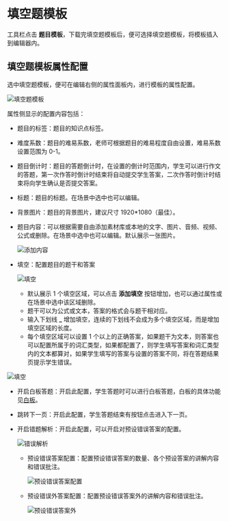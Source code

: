 # 填空题模板

工具栏点击 **题目模板**，下载完填空题模板后，便可选择填空题模板，将模板插入到编辑器内。

## 填空题模板属性配置

选中填空题模板，便可在编辑右侧的属性面板内，进行模板的属性配置。

![填空题模板](img/fill.png)

属性侧显示的配置内容包括：

- 题目的标签：题目的知识点标签。
- 难度系数：题目的难易系数，老师可根据题目的难易程度自由设置，难易系数设置范围为 0-1。
- 题目倒计时：题目的答题倒计时，在设置的倒计时范围内，学生可以进行作文的答题，第一次作答时倒计时结束将自动提交学生答案，二次作答时倒计时结束将向学生确认是否提交答案。
- 标题：题目的标题。在场景中选中也可以编辑。
- 背景图片：题目的背景图片，建议尺寸 1920*1080（最佳）。
- 题目内容：可以根据需要自由添加素材库或本地的文字、图片、音频、视频、公式或删除。在场景中选中也可以编辑。默认展示一张图片。

    ![添加内容](../choice_general/img/add.png)

- 填空：配置题目的题干和答案

    ![填空](img/fill2.png)

    - 默认展示 1 个填空区域，可以点击 **添加填空** 按钮增加，也可以通过属性或在场景中选中该区域删除。
    - 题干可以为公式或文本，答案的格式会与题干相对应。
    - 输入下划线 **_** 增加填空，连续的下划线不会成为多个填空区域，而是增加填空区域的长度。
    - 每个填空区域可以设置 1 个以上的正确答案，如果题干为文本，则答案也可以配置所属于的词汇类型，如果都配置了，则学生填写答案和词汇类型内的文本都算对，如果学生填写的答案与设置的答案不同，将在答题结果页提示学生错误。

![填空](img/fill3.png)

- 开启白板答题：开启此配置，学生答题时可以进行白板答题，白板的具体功能见[白板](../board/index.md)。
- 跳转下一页：开启此配置，学生答题结束有按钮点击进入下一页。
- 开启错题解析：开启此配置，可以开启对预设错误答案的配置。

    ![错误解析](../choice_general/img/resolution.png)

    - 预设错误答案配置：配置预设错误答案的数量、各个预设答案的讲解内容和错误批注。

        ![预设错误答案配置](img/resolution.png)

    - 预设错误外答案配置：配置预设错误答案外的讲解内容和错误批注。

        ![预设错误答案外](img/resolution2.png)